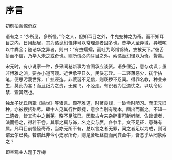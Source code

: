 # 序言

初刻拍案惊奇叙

语有之：“少所见，多所怪。”今之人，但知耳目之外，牛鬼蛇神之为奇。而不知耳目之内，日用起居，其为谲诡幻怪非可以常理测者固多也。昔华人至异域，异域咤以牛粪金；随诘华之异者，则曰：“有虫蠕蠕，而吐为彩缯锦绮，衣被天下。”彼舌挢而不信，乃华人未之或奇也。则所谓必向耳目之外。索谲诡幻怪以为奇。赘矣。

宋元时，有小说家一种，多采间巷新事为宫闱承应谈资。语多俚近，意存劝讽；虽非博雅之派，要亦小道可观。近世承平日久，民佚志淫。一二轻薄恶少，初学拈笔，便思污蔑世界，广摭诬造。非荒诞不足信，则亵秽不忍闻。得罪名教，种业来生，莫此为甚！而且纸为之贵，无翼飞，不胫走。有识者为世道忧之，以功令厉禁．宜其然也。

独龙子犹氏所辑《喻世》等诸言。颇存雅道，时著良规．一破令时陋习。而宋元旧种，亦被搜括殆尽。肆中人见其行世颇捷，意余当别有秘本，图出而衡之。不知一二遗者，皆其沟中之断芜。略不足陈已。因取古今来杂碎事可新听睹、佐谈谐者，演而畅之，得若干卷。其事之真与饰，名之实与赝，各参半。文不足征．意殊有属。凡耳目前怪怪奇奇，当亦无所不有，总以言之者无罪，闻之者足以为戒，则可谓云尔已矣。若谓此非今小史家所奇，则是舍吐丝蚕而问粪金牛，吾恶乎从罔象索之？

即空观主人题于浮樽

